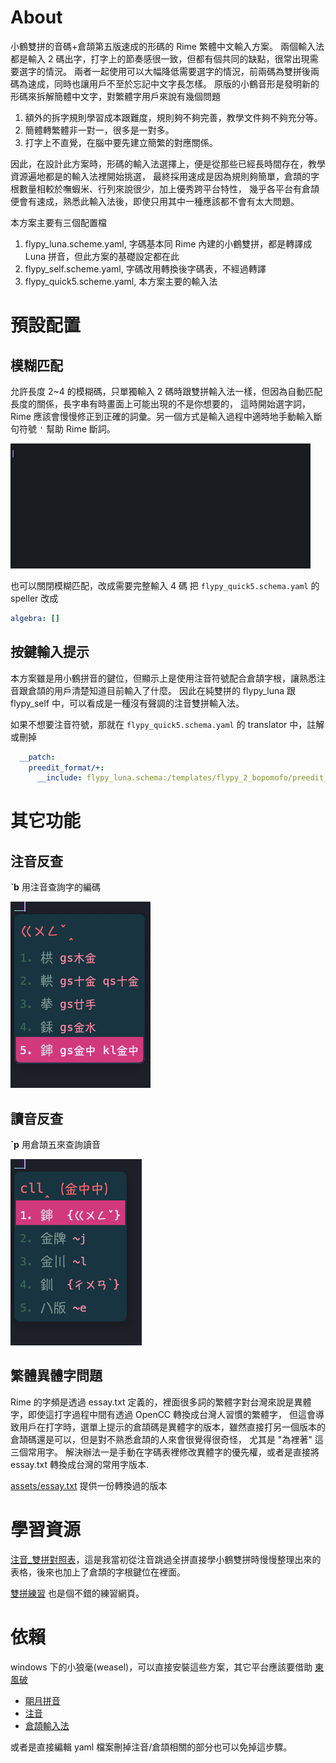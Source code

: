 # About
小鶴雙拼的音碼+倉頡第五版速成的形碼的 Rime 繁體中文輸入方案。
兩個輸入法都是輸入 2 碼出字，打字上的節奏感很一致，但都有個共同的缺點，很常出現需要選字的情況。
兩者一起使用可以大幅降低需要選字的情況，前兩碼為雙拼後兩碼為速成，同時也讓用戶不至於忘記中文字長怎樣。
原版的小鶴音形是發明新的形碼來拆解簡體中文字，對繁體字用戶來說有幾個問題
1. 額外的拆字規則學習成本跟難度，規則夠不夠完善，教學文件夠不夠充分等。
2. 簡體轉繁體非一對一，很多是一對多。
3. 打字上不直覺，在腦中要先建立簡繁的對應關係。

因此，在設計此方案時，形碼的輸入法選擇上，便是從那些已經長時間存在，教學資源遍地都是的輸入法裡開始挑選，
最終採用速成是因為規則夠簡單，倉頡的字根數量相較於嘸蝦米、行列來說很少，加上優秀跨平台特性，
幾乎各平台有倉頡便會有速成，熟悉此輸入法後，即使只用其中一種應該都不會有太大問題。

本方案主要有三個配置檔
1. flypy_luna.scheme.yaml, 字碼基本同 Rime 內建的小鶴雙拼，都是轉譯成 Luna 拼音，但此方案的基礎設定都在此
2. flypy_self.scheme.yaml, 字碼改用轉換後字碼表，不經過轉譯
3. flypy_quick5.scheme.yaml, 本方案主要的輸入法

# 預設配置
## 模糊匹配
允許長度 2~4 的模糊碼，只單獨輸入 2 碼時跟雙拼輸入法一樣，但因為自動匹配長度的關係，長字串有時畫面上可能出現的不是你想要的，
這時開始選字詞，Rime 應該會慢慢修正到正確的詞彙。另一個方式是輸入過程中適時地手動輸入斷句符號 `'` 幫助 Rime 斷詞。

![fuzzy](./assets/flypy_quick5.gif)

也可以關閉模糊匹配，改成需要完整輸入 4 碼
把 `flypy_quick5.schema.yaml` 的 speller 改成
```.yaml
algebra: []
```

## 按鍵輸入提示
本方案雖是用小鶴拼音的鍵位，但顯示上是使用注音符號配合倉頡字根，讓熟悉注音跟倉頡的用戶清楚知道目前輸入了什麼。
因此在純雙拼的 flypy_luna 跟 flypy_self 中，可以看成是一種沒有聲調的注音雙拼輸入法。

如果不想要注音符號，那就在 `flypy_quick5.schema.yaml` 的 translator 中，註解或刪掉
```.yaml
  __patch:
    preedit_format/+:
      __include: flypy_luna.schema:/templates/flypy_2_bopomofo/preedit_format
```

# 其它功能
## 注音反查
**`b** 用注音查詢字的編碼

![reverse_lookup](./assets/reverse_lookup.png)

## 讀音反查
**`p** 用倉頡五來查詢讀音

![phonetic](./assets/phonetic.png)

## 繁體異體字問題
Rime 的字頻是透過 essay.txt 定義的，裡面很多詞的繁體字對台灣來說是異體字，即使這打字過程中間有透過 OpenCC 轉換成台灣人習慣的繁體字，
但這會導致用戶在打字時，選單上提示的倉頡碼是異體字的版本，雖然直接打另一個版本的倉頡碼還是可以，但是對不熟悉倉頡的人來會很覺得很奇怪，
尤其是 "為裡著" 這三個常用字。
解決辦法一是手動在字碼表裡修改異體字的優先權，或者是直接將 essay.txt 轉換成台灣的常用字版本.

[assets/essay.txt](assets/essay.txt) 提供一份轉換過的版本

# 學習資源
[注音_雙拼對照表](./assets/mappings.pdf)，這是我當初從注音跳過全拼直接學小鶴雙拼時慢慢整理出來的表格，後來也加上了倉頡的字根鍵位在裡面。

[雙拼練習](https://api.ihint.me/shuang/) 也是個不錯的練習網頁。

# 依賴
windows 下的小狼毫(weasel)，可以直接安裝這些方案，其它平台應該要借助 [東風破](https://github.com/rime/plum)
- [朙月拼音](https://github.com/rime/rime-luna-pinyin)
- [注音](https://github.com/rime/rime-bopomofo)
- [倉頡輸入法](https://github.com/rime/rime-cangjie)

或者是直接編輯 yaml 檔案刪掉注音/倉頡相關的部分也可以免掉這步驟。
